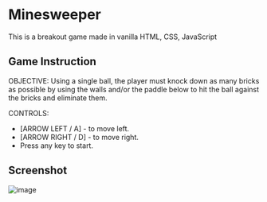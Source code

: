 # Minesweeper

This is a breakout game made in vanilla HTML, CSS, JavaScript

## Game Instruction

OBJECTIVE: Using a single ball, the player must knock down as many bricks as possible by using the walls and/or the paddle below to hit the ball against the bricks and eliminate them.

CONTROLS: 

- [ARROW LEFT / A] - to move left. 
- [ARROW RIGHT / D] - to move right.
- Press any key to start.

## Screenshot

![image](https://github.com/TheanYeeSin/HTML-Games/assets/68727045/8a089de7-eac2-4d0b-a2b6-4e2e99179e20)
